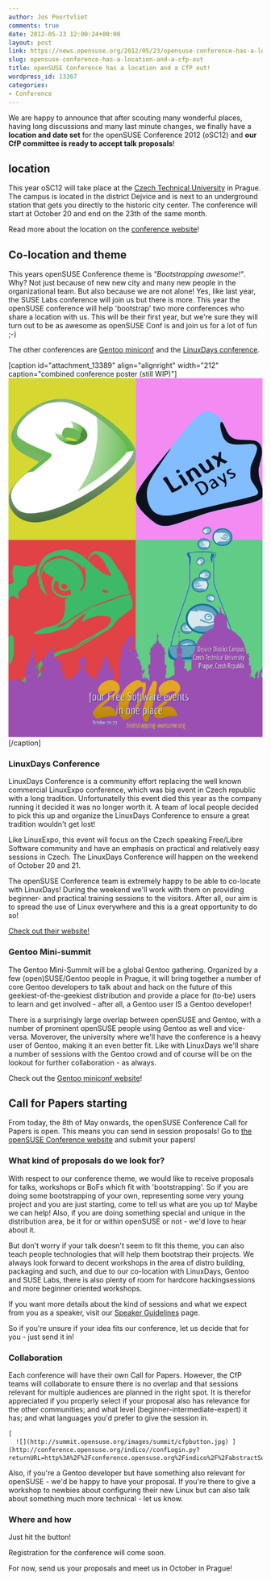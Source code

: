 ```yaml
---
author: Jos Poortvliet
comments: true
date: 2012-05-23 12:00:24+00:00
layout: post
link: https://news.opensuse.org/2012/05/23/opensuse-conference-has-a-location-and-a-cfp-out/
slug: opensuse-conference-has-a-location-and-a-cfp-out
title: openSUSE Conference has a location and a CfP out!
wordpress_id: 13367
categories:
- Conference
---
```


We are happy to announce that after scouting many wonderful places, having long discussions and many last minute changes, we finally have a **location and date set** for the openSUSE Conference 2012 (oSC12) and **our CfP committee is ready to accept talk proposals**!



## location


This year oSC12 will take place at the [Czech Technical University](http://www.cvut.cz/en) in Prague. The campus is located in the district Dejvice and is next to an underground station that gets you directly to the historic city center. The conference will start at October 20 and end on the 23th of the same month.

Read more about the location on the [conference website](http://conference.opensuse.org)!



## Co-location and theme


This years openSUSE Conference theme is _"Bootstrapping awesome!"_. Why? Not just because of new new city and many new people in the organizational team. But also because we are not alone! Yes, like last year, the SUSE Labs conference will join us but there is more. This year the openSUSE conference will help 'bootstrap' two more conferences who share a location with us. This will be their first year, but we're sure they will turn out to be as awesome as openSUSE Conf is and join us for a lot of fun ;-)

The other conferences are [Gentoo miniconf](http://miniconf.gentoo.org) and the [LinuxDays conference](http://linuxdays.cz).

[caption id="attachment_13389" align="alignright" width="212" caption="combined conference poster (still WIP)"][![click to visit the combined conference website!](/wp-content/uploads/2012/05/Website-image-90-dpi.png)](http://bootstrapping-awesome.org)[/caption]


### LinuxDays Conference


LinuxDays Conference is a community effort replacing  the well known commercial LinuxExpo conference, which was big event in Czech republic with a long tradition. Unfortunatelly this event died this year as the company running it decided it was no longer worth it. A team of local people decided to pick this up and organize the LinuxDays Conference to ensure a great tradition wouldn't get lost!

Like LinuxExpo, this event will focus on the Czech speaking Free/Libre Software community and have an emphasis on practical and relatively easy sessions in Czech. The LinuxDays Conference will happen on the weekend of October 20 and 21.

The openSUSE Conference team is extremely happy to be able to co-locate with LinuxDays! During the weekend we'll work with them on providing beginner- and practical training sessions to the visitors. After all, our aim is to spread the use of Linux everywhere and this is a great opportunity to do so!

[Check out their website!](http://linuxdays.cz)



### Gentoo Mini-summit


The Gentoo Mini-Summit will be a global Gentoo gathering. Organized by a few (open)SUSE/Gentoo people in Prague, it will bring together a number of core Gentoo developers to talk about and hack on the future of this geekiest-of-the-geekiest distribution and provide a place for (to-be) users to learn and get involved - after all, a Gentoo user IS a Gentoo developer!

There is a surprisingly large overlap between openSUSE and Gentoo, with a number of prominent openSUSE people using Gentoo as well and vice-versa. Moverover, the university where we'll have the conference is a heavy user of Gentoo, making it an even better fit. Like with LinuxDays we'll share a number of sessions with the Gentoo crowd and of course will be on the lookout for further collaboration - as always.

Check out the [Gentoo miniconf website](http://miniconf.gentoo.org)!



## Call for Papers starting


From today, the 8th of May onwards, the openSUSE Conference Call for Papers is open. This means you can send in session proposals! Go to [the openSUSE Conference website](http://conference.opensuse.org) and submit your papers!



### What kind of proposals do we look for?


With respect to our conference theme, we would like to receive proposals for talks, workshops or BoFs which fit with 'bootstrapping'. So if you are doing some bootstrapping of your own, representing some very young project and you are just starting, come to tell us what are you up to! Maybe we can help! Also, if you are doing something special and unique in the distribution area, be it for or within openSUSE or not - we'd love to hear about it. 

But don't worry if your talk doesn't seem to fit this theme, you can also teach people technologies that will help them bootstrap their projects. We always look forward to decent workshops in the area of distro building, packaging and such, and due to our co-location with LinuxDays, Gentoo and SUSE Labs, there is also plenty of room for hardcore hackingsessions and more beginner oriented workshops.

If you want more details about the kind of sessions and what we expect from you as a speaker, visit our [Speaker Guidelines](http://en.opensuse.org/openSUSE:Conference_speaker_guidelines) page.

So if you're unsure if your idea fits our conference, let us decide that for you - just send it in!



### Collaboration


Each conference will have their own Call for Papers. However, the CfP teams will collaborate to ensure there is no overlap and that sessions relevant for multiple audiences are planned in the right spot. It is therefor appreciated if you properly select if your proposal also has relevance for the other communities; and what level (beginner-intermediate-expert) it has; and what languages you'd prefer to give the session in.




    [
      ![](http://summit.opensuse.org/images/summit/cfpbutton.jpg) ](http://conference.opensuse.org/indico//confLogin.py?returnURL=http%3A%2F%2Fconference.opensuse.org%2Findico%2F%2FabstractSubmission.py%3FconfId%3D4&confId=4#interest)   
  

    



Also, if you're a Gentoo developer but have something also relevant for openSUSE - we'd be happy to have your proposal. If you're there to give a workshop to newbies about configuring their new Linux but can also talk about something much more technical - let us know.



### Where and how


Just hit the button!

Registration for the conference will come soon.

For now, send us your proposals and meet us in October in Prague!
